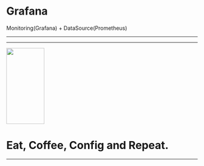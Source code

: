 # Grafana
Monitoring(Grafana) + DataSource(Prometheus) 

*****************************************************************
*****************************************************************
<img src="https://github.com/DangSys/Grafana/assets/168504365/14c31482-c9df-45b0-9d78-bd576a2c7a2d" width="100" height="200" />


# Eat, Coffee, Config and Repeat.
**********************************





